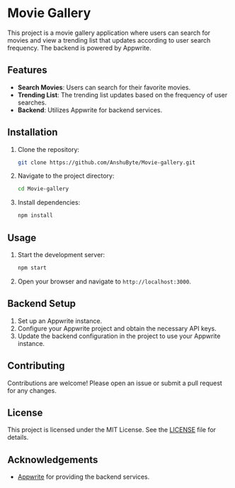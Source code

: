 # Movie Gallery

This project is a movie gallery application where users can search for movies and view a trending list that updates according to user search frequency. The backend is powered by Appwrite.

## Features

- **Search Movies**: Users can search for their favorite movies.
- **Trending List**: The trending list updates based on the frequency of user searches.
- **Backend**: Utilizes Appwrite for backend services.

## Installation

1. Clone the repository:
   ```bash
   git clone https://github.com/AnshuByte/Movie-gallery.git
   ```
2. Navigate to the project directory:
   ```bash
   cd Movie-gallery
   ```
3. Install dependencies:
   ```bash
   npm install
   ```

## Usage

1. Start the development server:
   ```bash
   npm start
   ```
2. Open your browser and navigate to `http://localhost:3000`.

## Backend Setup

1. Set up an Appwrite instance.
2. Configure your Appwrite project and obtain the necessary API keys.
3. Update the backend configuration in the project to use your Appwrite instance.

## Contributing

Contributions are welcome! Please open an issue or submit a pull request for any changes.

## License

This project is licensed under the MIT License. See the [LICENSE](LICENSE) file for details.

## Acknowledgements

- [Appwrite](https://appwrite.io) for providing the backend services.
